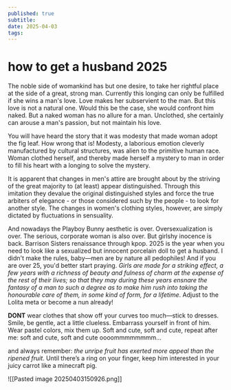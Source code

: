 ```yaml
---
published: true
subtitle: 
date: 2025-04-03
tags: 
---
```


# how to get a husband 2025

The noble side of womankind has but one desire, to take her rightful place at the side of a great, strong man. Currently this longing can only be fulfilled if she wins a man's love. Love makes her subservient to the man. But this love is not a natural one. Would this be the case, she would confront him naked. But a naked woman has no allure for a man. Unclothed, she certainly can arouse a man's passion, but not maintain his love. 

You will have heard the story that it was modesty that made woman adopt the fig leaf. How wrong that is! Modesty, a laborious emotion cleverly manufactured by cultural structures, was alien to the primitive human race. Woman clothed herself, and thereby made herself a mystery to man in order to fill his heart with a longing to solve the mystery.

It is apparent that changes in men's attire are brought about by the striving of the great majority to (at least) appear distinguished. Through this imitation they devalue the original distinguished styles and force the true arbiters of elegance - or those considered such by the people - to look for another style. The changes in women's clothing styles, however, are simply dictated by fluctuations in sensuality.

And nowadays the Playboy Bunny aesthetic is over. Oversexualization is over. The serious, corporate woman is also over. But girlshy inocence is back. Barrison Sisters renaissance through kpop. 2025 is the year when you need to look like a sexualized but innocent porcelain doll to get a husband. I didn't make the rules, baby—men are by nature all pedophiles! And if you are over 25, you'd better start praying. *Girls are made for a striking effect, a few years with a richness of beauty and fulness of charm at the expense of the rest of their lives; so that they may during these years ensnare the fantasy of a man to such a degree as to make him rush into taking the honourable care of them, in some kind of form, for a lifetime*. Adjust to the Lolita meta or become a nun already!

**DONT** wear clothes that show off your curves too much—stick to dresses. Smile, be gentle, act a little clueless. Embarrass yourself in front of him. Wear pastel colors, mix them up. Soft and cute, soft and cute, repeat after me: soft and cute, soft and cute oooommmmmmmm…

and always remember: *the unripe fruit has exerted more appeal than the ripened fruit*. Until there’s a ring on your finger, keep him interested in your juicy carrot like a minecraft pig.

![[Pasted image 20250403150926.png]]

